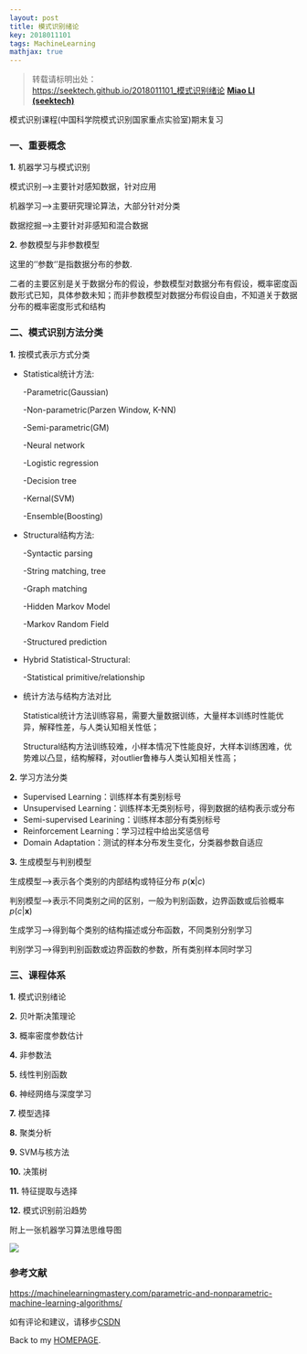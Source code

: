 ```yaml
---
layout: post
title: 模式识别绪论
key: 2018011101
tags: MachineLearning
mathjax: true
---
```


>转载请标明出处：  
>https://seektech.github.io/2018011101_模式识别绪论 [**Miao LI (seektech)**](https://seektech.github.io/2018011101_模式识别绪论)

模式识别课程(中国科学院模式识别国家重点实验室)期末复习

### [](#header-1)一、重要概念

**1.** 机器学习与模式识别

模式识别—>主要针对感知数据，针对应用

机器学习—>主要研究理论算法，大部分针对分类

数据挖掘—>主要针对非感知和混合数据

**2.** 参数模型与非参数模型

这里的‘’参数‘’是指数据分布的参数. 

二者的主要区别是关于数据分布的假设，参数模型对数据分布有假设，概率密度函数形式已知，具体参数未知；而非参数模型对数据分布假设自由，不知道关于数据分布的概率密度形式和结构


### [](#header-2)二、模式识别方法分类

**1.** 按模式表示方式分类

- Statistical统计方法:

  -Parametric(Gaussian)

  -Non-parametric(Parzen Window, K-NN)

  -Semi-parametric(GM)

  -Neural network

  -Logistic regression

  -Decision tree

  -Kernal(SVM)

  -Ensemble(Boosting)

- Structural结构方法:

  -Syntactic parsing

  -String matching, tree

  -Graph matching 

  -Hidden Markov Model

  -Markov Random Field

  -Structured prediction

- Hybrid Statistical-Structural:

  -Statistical primitive/relationship

- 统计方法与结构方法对比

  Statistical统计方法训练容易，需要大量数据训练，大量样本训练时性能优异，解释性差，与人类认知相关性低；

  Structural结构方法训练较难，小样本情况下性能良好，大样本训练困难，优势难以凸显，结构解释，对outlier鲁棒与人类认知相关性高；

**2.** 学习方法分类

- Supervised Learning：训练样本有类别标号
- Unsupervised Learning：训练样本无类别标号，得到数据的结构表示或分布
- Semi-supervised Learining：训练样本部分有类别标号
- Reinforcement Learning：学习过程中给出奖惩信号
- Domain Adaptation：测试的样本分布发生变化，分类器参数自适应

**3.** 生成模型与判别模型

生成模型—>表示各个类别的内部结构或特征分布 $p(\mathbf{x}|c)$

判别模型—>表示不同类别之间的区别，一般为判别函数，边界函数或后验概率 $p(c|\mathbf{x})$

生成学习—>得到每个类别的结构描述或分布函数，不同类别分别学习

判别学习—>得到判别函数或边界函数的参数，所有类别样本同时学习

### [](#header-3)三、课程体系

**1.** 模式识别绪论

**2.** 贝叶斯决策理论

**3.** 概率密度参数估计

**4.** 非参数法

**5.** 线性判别函数

**6.** 神经网络与深度学习

**7.** 模型选择

**8.** 聚类分析

**9.** SVM与核方法

**10.** 决策树

**11.** 特征提取与选择

**12.** 模式识别前沿趋势

  

附上一张机器学习算法思维导图

![](https://ws1.sinaimg.cn/large/006tNc79ly1fnci0rtpd3j30we0kpjvq.jpg)

### 参考文献

https://machinelearningmastery.com/parametric-and-nonparametric-machine-learning-algorithms/

  


如有评论和建议，请移步[CSDN](http://blog.csdn.net/u013413471/article/details/79034437)  

Back to my [HOMEPAGE](index).